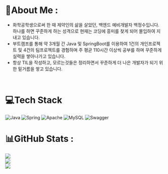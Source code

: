 # 💫About Me :
- 화학공학생으로써 한 때 제약인의 삶을 살았던, 백엔드 예비개발자 백정수입니다.  하나를 하면 꾸준하게 하는 성격으로 현재는 코딩에 흥미를 찾게 되어 몰입하여 지내고 있습니다.
- 부트캠프를 통해 약 3개월 간 Java 및 SpringBoot를 이용하여 1건의 개인프로젝트 및 4건의 팀프로젝트를 경험하며 주 평균 110시간 이상씩 공부를 하며 꾸준하게 실력을 쌓아나가고 있습니다.
- 항상 TIL을 작성하고, 모르는것들은 정리하면서 꾸준하게 더 나은 개발자가 되기 위한 밑거름을 쌓고 있습니다.

</br>

# 💻Tech Stack
![Java](https://img.shields.io/badge/java-%23ED8B00.svg?style=for-the-badge&logo=java&logoColor=white) ![Spring](https://img.shields.io/badge/springboot-%236DB33F.svg?style=for-the-badge&logo=springboot&logoColor=white) ![Apache](https://img.shields.io/badge/apache-%23D42029.svg?style=for-the-badge&logo=apache&logoColor=white) ![MySQL](https://img.shields.io/badge/mysql-%2300f.svg?style=for-the-badge&logo=mysql&logoColor=white) ![Swagger](https://img.shields.io/badge/-Swagger-%23Clojure?style=for-the-badge&logo=swagger&logoColor=white)
# 📊GitHub Stats :
![](https://github-readme-stats.vercel.app/api?username=HundredCleanWater&theme=bear&hide_border=false&include_all_commits=false&count_private=false)<br/>
![](https://github-readme-streak-stats.herokuapp.com/?user=HundredCleanWater&theme=bear&hide_border=false)<br/>
![](https://github-readme-stats.vercel.app/api/top-langs/?username=HundredCleanWater&theme=bear&hide_border=false&include_all_commits=false&count_private=false&layout=compact)

